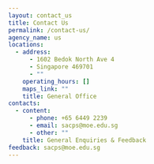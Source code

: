 ```yaml
---
layout: contact_us
title: Contact Us
permalink: /contact-us/
agency_name: us
locations:
  - address:
      - 1602 Bedok North Ave 4
      - Singapore 469701
      - ""
    operating_hours: []
    maps_link: ""
    title: General Office
contacts:
  - content:
      - phone: +65 6449 2239
      - email: sacps@moe.edu.sg
      - other: ""
    title: General Enquiries & Feedback
feedback: sacps@moe.edu.sg
---
```

